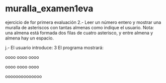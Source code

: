 # muralla_examen1eva
ejercicio de for primera evaluación
2.- Leer un número entero y mostrar una muralla de  asteriscos con tantas almenas como indique el usuario. Nota: una almena está formada dos filas de  cuatro asterisco,  y entre almena y almena hay un  espacio.

 
j.-
El usuario introduce: 3
El programa mostrará:

oooo oooo oooo

oooo oooo oooo

oooooooooooooo

